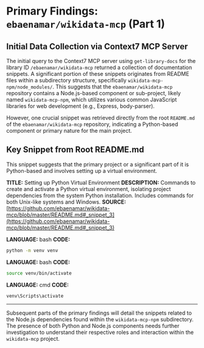 # Primary Findings: `ebaenamar/wikidata-mcp` (Part 1)

## Initial Data Collection via Context7 MCP Server

The initial query to the Context7 MCP server using `get-library-docs` for the library ID `/ebaenamar/wikidata-mcp` returned a collection of documentation snippets. A significant portion of these snippets originates from README files within a subdirectory structure, specifically `wikidata-mcp-npm/node_modules/`. This suggests that the `ebaenamar/wikidata-mcp` repository contains a Node.js-based component or sub-project, likely named `wikidata-mcp-npm`, which utilizes various common JavaScript libraries for web development (e.g., Express, body-parser).

However, one crucial snippet was retrieved directly from the root `README.md` of the `ebaenamar/wikidata-mcp` repository, indicating a Python-based component or primary nature for the main project.

## Key Snippet from Root README.md

This snippet suggests that the primary project or a significant part of it is Python-based and involves setting up a virtual environment.

**TITLE:** Setting up Python Virtual Environment
**DESCRIPTION:** Commands to create and activate a Python virtual environment, isolating project dependencies from the system Python installation. Includes commands for both Unix-like systems and Windows.
**SOURCE:** [https://github.com/ebaenamar/wikidata-mcp/blob/master/README.md#_snippet_3](https://github.com/ebaenamar/wikidata-mcp/blob/master/README.md#_snippet_3)

**LANGUAGE:** bash
**CODE:**
```bash
python -m venv venv
```

**LANGUAGE:** bash
**CODE:**
```bash
source venv/bin/activate
```

**LANGUAGE:** cmd
**CODE:**
```cmd
venv\Scripts\activate
```

---

Subsequent parts of the primary findings will detail the snippets related to the Node.js dependencies found within the `wikidata-mcp-npm` subdirectory. The presence of both Python and Node.js components needs further investigation to understand their respective roles and interaction within the `wikidata-mcp` project.